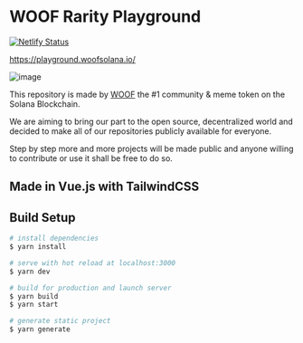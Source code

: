 # WOOF Rarity Playground
[![Netlify Status](https://api.netlify.com/api/v1/badges/15bce735-36ee-4d9e-836f-19f5e8ae5a43/deploy-status)](https://app.netlify.com/sites/adorable-heliotrope-c5fa1a/deploys)

https://playground.woofsolana.io/

![image](https://user-images.githubusercontent.com/93952610/162173649-5c21bbb2-b367-4565-b6c1-01c893d82f6b.png)

This repository is made by [WOOF](https://woofsolana.io) the #1 community & meme token on the Solana Blockchain. 

We are aiming to bring our part to the open source, decentralized world and decided to make all of our repositories publicly available for everyone.

Step by step more and more projects will be made public and anyone willing to contribute or use it shall be free to do so.


## Made in Vue.js with TailwindCSS


## Build Setup

```bash
# install dependencies
$ yarn install

# serve with hot reload at localhost:3000
$ yarn dev

# build for production and launch server
$ yarn build
$ yarn start

# generate static project
$ yarn generate
```



